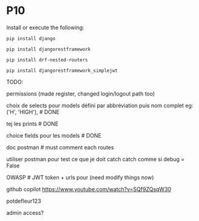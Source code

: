 # P10
 Install or execute the following:
```
pip install django
```
```
pip install djangorestframework
```
```
pip install drf-nested-routers
```
```
pip install djangorestframework_simplejwt
```

TODO:

permissions
(made register, changed login/logout path too)

choix de selects pour models défini par abbréviation puis nom complet
eg: ('H', 'HIGH'), # DONE

tej les prints # DONE

choice fields pour les models # DONE

doc postman # must comment each routes

utiliser postman pour test ce que je doit catch
catch comme si debug = False

OWASP # JWT token + urls pour (need modify things now)




github copilot
https://www.youtube.com/watch?v=SQf9ZQsqW30



potdefleur123

admin access?